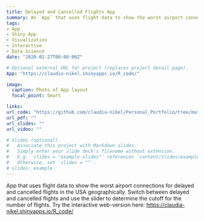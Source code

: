 ```yaml
---
title: Delayed and Cancelled Flights App
summary: An `App` that uses flight data to show the worst airport connections for delayed and cancelled flights in the USA geographically.
tags:
- App
- Shiny App
- Visualization
- Interactive
- Data Science
date: "2020-01-27T00:00:00Z"

# Optional external URL for project (replaces project detail page).
App: "https://claudia-nikel.shinyapps.io/R_code/"

image:
  caption: Photo of App layout
  focal_point: Smart

links:
url_code: "https://github.com/claudia-nikel/Personal_Portfolio/tree/master/Shiny_App/R_code"
url_pdf: ""
url_slides: ""
url_video: ""

# Slides (optional).
#   Associate this project with Markdown slides.
#   Simply enter your slide deck's filename without extension.
#   E.g. `slides = "example-slides"` references `content/slides/example-slides.md`.
#   Otherwise, set `slides = ""`.
# slides: example
---
```


App that uses flight data to show the worst airport connections for delayed and cancelled flights in the USA geographically. Switch between delayed and cancelled flights and use the slider to determine the cutoff for the number of flights. Try the interactive web-version here: https://claudia-nikel.shinyapps.io/R_code/ <br/>

